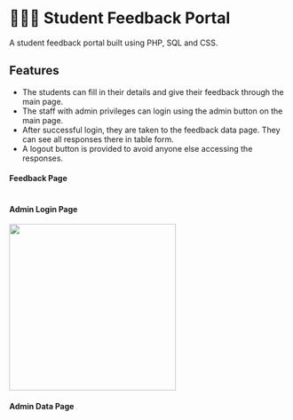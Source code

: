 # 👨‍🎓📝 Student Feedback Portal

A student feedback portal built using PHP, SQL and CSS.

##  Features

- The students can fill in their details and give their feedback through the main page.
- The staff with admin privileges can login using the admin button on the main page.
- After successful login, they are taken to the feedback data page. They can see all responses there in table form.
- A logout button is provided to avoid anyone else accessing the responses.

#### Feedback Page

<img alt="" src="https://user-images.githubusercontent.com/59930625/146642944-9582271d-a86e-4c22-aba0-4baddac5ede2.png">

#### Admin Login Page

<img alt="" height="300px" src="https://user-images.githubusercontent.com/59930625/146643139-b894f185-ecc4-4bfd-8284-80234a7c4847.png">

#### Admin Data Page

<img alt="" src="https://user-images.githubusercontent.com/59930625/146644782-c1c59291-229d-4440-a46a-f18d08ef3977.png">




